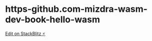 # https-github.com-mizdra-wasm-dev-book-hello-wasm

[Edit on StackBlitz ⚡️](https://stackblitz.com/edit/web-platform-p5dc61)